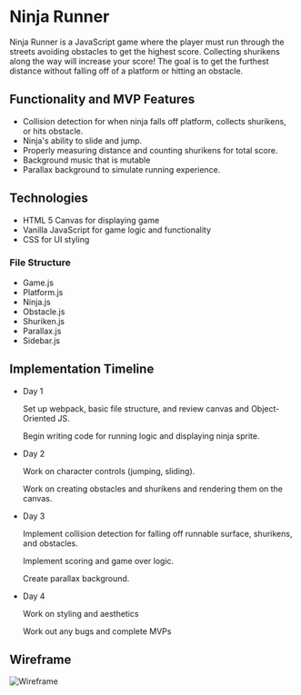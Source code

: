 # Ninja Runner

   Ninja Runner is a JavaScript game where the player must run through the streets avoiding obstacles to get the highest score. Collecting shurikens along the way will increase your score! The goal is to get the furthest distance without falling off of a platform or hitting an obstacle.
  
## Functionality and MVP Features
<ul>
    <li>Collision detection for when ninja falls off platform, collects shurikens, or hits obstacle.</li>
    <li>Ninja's ability to slide and jump.</li>
    <li>Properly measuring distance and counting shurikens for total score.</li>
    <li>Background music that is mutable</li>
    <li>Parallax background to simulate running experience.</li>
</ul>

## Technologies
<ul>
    <li>HTML 5 Canvas for displaying game</li>
    <li>Vanilla JavaScript for game logic and functionality</li>
    <li>CSS for UI styling</li>
</ul>

### File Structure
<ul>
    <li>Game.js</li>
    <li>Platform.js</li>
    <li>Ninja.js</li>
    <li>Obstacle.js</li>
    <li>Shuriken.js</li>
    <li>Parallax.js</li>
    <li>Sidebar.js</li>
</ul>

## Implementation Timeline
<ul>
    <li>Day 1
      <p>Set up webpack, basic file structure, and review canvas and Object-Oriented JS.</p> 
      <p>Begin writing code for running logic and displaying ninja sprite. </p> 
    </li>
    <li>Day 2
      <p>Work on character controls (jumping, sliding).</p> 
      <p>Work on creating obstacles and shurikens and rendering them on the canvas. </p>
    </li>
    <li>Day 3
      <p>Implement collision detection for falling off runnable surface, shurikens, and obstacles. </p>
      <p>Implement scoring and game over logic.</p>
      <p>Create parallax background.</p>
    </li>
    <li>Day 4
      <p>Work on styling and aesthetics</p>
      <p>Work out any bugs and complete MVPs  </p>  
    </li>
</ul>

## Wireframe

![Wireframe](https://github.com/ppondo/Ninja-Runner/blob/master/assets/wireframe.png)

